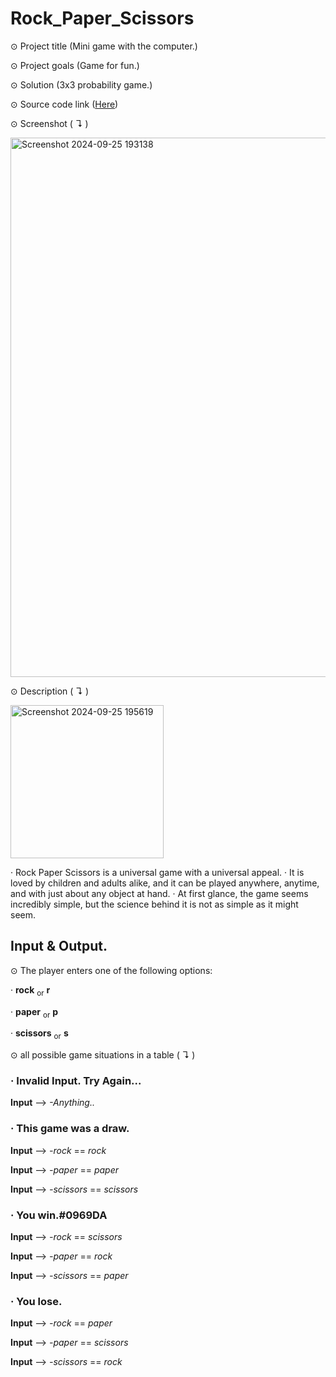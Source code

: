 # Rock_Paper_Scissors



⊙ Project title (Mini game with the computer.)


⊙ Project goals (Game for fun.)


⊙ Solution (3x3 probability game.)


⊙ Source code link ([Here](https://github.com/TmCsharp/RockPaperScissors/blob/522ada6d26d319e3948bee980201108e3a2649ee/RockPaperScissors.cs#L1))


⊙ Screenshot ( ↴ )


<img width="863" alt="Screenshot 2024-09-25 193138" src="https://github.com/user-attachments/assets/cae36c38-3f89-46f7-a88b-f34b896020f1">



⊙ Description ( ↴ )

<img width="245" alt="Screenshot 2024-09-25 195619" src="https://github.com/user-attachments/assets/f4c17cf7-aeb5-43cb-bf10-4ebf78f945d2">


‧ Rock Paper Scissors is a universal game with a universal appeal. 
‧ It is loved by children and adults alike, and it can be played anywhere, anytime, and with just about any object at hand. 
‧ At first glance, the game seems incredibly simple, but the science behind it is not as simple as it might seem.

## Input & Output.


⊙ The player enters one of the following options:

‧ **rock** <sub>or</sub> **r**

‧ **paper** <sub>or</sub> **p**

‧ **scissors** <sub>or</sub> **s**


⊙ all possible game situations in a table ( ↴ )

### ‧ Invalid Input. Try Again...

**Input** --> *-Anything..*


  
### ‧ This game was a draw.

**Input** --> *-rock* == *rock*
  
**Input** --> *-paper* == *paper*
  
**Input** --> *-scissors* == *scissors*


  
### ‧ You win.#0969DA

**Input** --> *-rock* == *scissors*
  
**Input** --> *-paper* == *rock*
  
**Input** --> *-scissors* == *paper*


  
### ‧ You lose.

**Input** --> *-rock* == *paper*
  
**Input** --> *-paper* == *scissors*
  
**Input** --> *-scissors* == *rock*
